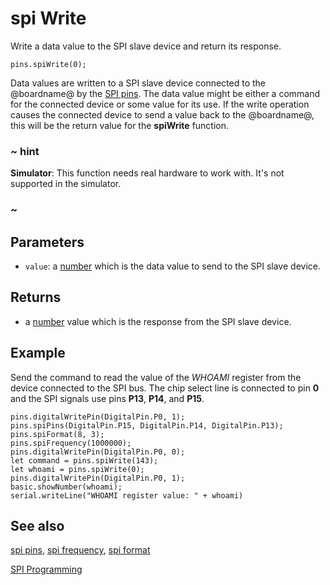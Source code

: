 # spi Write

Write a data value to the SPI slave device and return its response.

```sig
pins.spiWrite(0);
```

Data values are written to a SPI slave device connected to the @boardname@ by the [SPI pins](/makecode-blockeditor/reference/pins/spi-pins). The data value might be either a command for the connected device or some value for its use. If the write operation causes the connected device to send a value back to the @boardname@, this will be the return value for the **spiWrite** function.

### ~ hint

**Simulator**: This function needs real hardware to work with. It's not supported in the simulator.

### ~

## Parameters

* ``value``: a [number](/types/number) which is the data value to send to the SPI slave device.

## Returns

* a [number](/types/number) value which is the response from the SPI slave device.

## Example

Send the command to read the value of the _WHOAMI_ register from the device connected to the SPI bus. The chip select line is connected to pin **0** and the SPI signals use pins **P13**, **P14**, and **P15**.

```blocks
pins.digitalWritePin(DigitalPin.P0, 1);
pins.spiPins(DigitalPin.P15, DigitalPin.P14, DigitalPin.P13);
pins.spiFormat(8, 3);
pins.spiFrequency(1000000);
pins.digitalWritePin(DigitalPin.P0, 0);
let command = pins.spiWrite(143);
let whoami = pins.spiWrite(0);
pins.digitalWritePin(DigitalPin.P0, 1);
basic.showNumber(whoami);
serial.writeLine("WHOAMI register value: " + whoami)
```

## See also

[spi pins](/makecode-blockeditor/reference/pins/spi-pins),
[spi frequency](/makecode-blockeditor/reference/pins/spi-frequency),
[spi format](/makecode-blockeditor/reference/pins/spi-format)

[SPI Programming](https://developer.mbed.org/handbook/SPI)
